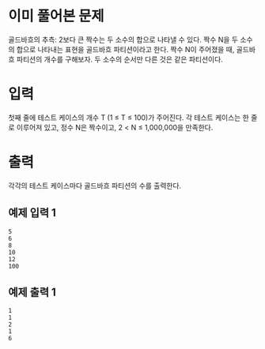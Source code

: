 이미 풀어본 문제
=====================
골드바흐의 추측: 2보다 큰 짝수는 두 소수의 합으로 나타낼 수 있다.
짝수 N을 두 소수의 합으로 나타내는 표현을 골드바흐 파티션이라고 한다. 짝수 N이 주어졌을 때, 골드바흐 파티션의 개수를 구해보자. 두 소수의 순서만 다른 것은 같은 파티션이다.

입력
===========
첫째 줄에 테스트 케이스의 개수 T (1 ≤ T ≤ 100)가 주어진다. 각 테스트 케이스는 한 줄로 이루어져 있고, 정수 N은 짝수이고, 2 < N ≤ 1,000,000을 만족한다.

출력
===============
각각의 테스트 케이스마다 골드바흐 파티션의 수를 출력한다.

예제 입력 1 
------------
```
5
6
8
10
12
100
```
예제 출력 1 
--------------
```
1
1
2
1
6
```
